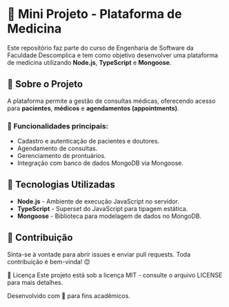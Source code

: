 # 📌 Mini Projeto - Plataforma de Medicina

Este repositório faz parte do curso de Engenharia de Software da Faculdade Descomplica e tem como objetivo desenvolver uma plataforma de medicina utilizando **Node.js**, **TypeScript** e **Mongoose**.

## 🏥 Sobre o Projeto

A plataforma permite a gestão de consultas médicas, oferecendo acesso para **pacientes**, **médicos** e **agendamentos (appointments)**.

### 🔹 Funcionalidades principais:

- Cadastro e autenticação de pacientes e doutores.
- Agendamento de consultas.
- Gerenciamento de prontuários.
- Integração com banco de dados MongoDB via Mongoose.

## 🚀 Tecnologias Utilizadas

- **Node.js** - Ambiente de execução JavaScript no servidor.
- **TypeScript** - Superset do JavaScript para tipagem estática.
- **Mongoose** - Biblioteca para modelagem de dados no MongoDB.

## 📌 Contribuição
Sinta-se à vontade para abrir issues e enviar pull requests. Toda contribuição é bem-vinda! 😊

📜 Licença
Este projeto está sob a licença MIT - consulte o arquivo LICENSE para mais detalhes.

Desenvolvido com 💙 para fins acadêmicos.

